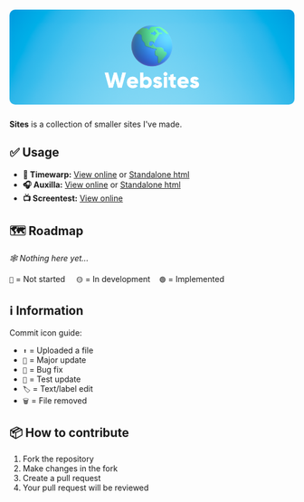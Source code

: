 <h1 align="center">
  <img style="border-radius:10px" src="banner.png">
</h1>

**Sites** is a collection of smaller sites I've made.

## ✅ Usage
* **📸 Timewarp:** [View online](https://itsfoxdev.github.io/sites/timewarp) or [Standalone html](https://raw.githubusercontent.com/ItsFoxDev/sites/main/timewarp/Modern%20Time%20Warp%20Filter.html)
* **🎧 Auxilla:** [View online](https://itsfoxdev.github.io/sites/auxilla) or [Standalone html](https://raw.githubusercontent.com/ItsFoxDev/sites/main/auxilla/index.html)
* **📺 Screentest:** [View online](https://itsfoxdev.github.io/sites/screentest)

## 🗺️ Roadmap
*🕸️ Nothing here yet...*

`🔴` = Not started‎‎ ‎ ‎ ‎ ‎ `🟡` = In development‎ ‎ ‎ ‎ ‎ `🟢` = Implemented


## ℹ️ Information
Commit icon guide:
- `⬆️` = Uploaded a file
- `🎉` = Major update
- `🐛` = Bug fix
- `🚧` = Test update
- `🏷️` = Text/label edit
- `🗑️` = File removed

## 📦 How to contribute
1. Fork the repository
2. Make changes in the fork
3. Create a pull request
4. Your pull request will be reviewed
